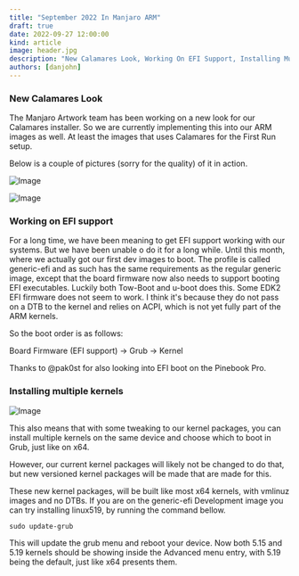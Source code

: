 ```yaml
---
title: "September 2022 In Manjaro ARM"
draft: true
date: 2022-09-27 12:00:00
kind: article
image: header.jpg
description: "New Calamares Look, Working On EFI Support, Installing Multiple Kernels"
authors: [danjohn]
---
```

### New Calamares Look
The Manjaro Artwork team has been working on a new look for our Calamares installer. So we are currently implementing this into our ARM images as well. At least the images that uses Calamares for the First Run setup.

Below is a couple of pictures (sorry for the quality) of it in action.

![Image](/news/2022/manjaro-arm-sept/hello.jpg)

![Image](/news/2022/manjaro-arm-sept/pamac.jpg)

### Working on EFI support
For a long time, we have been meaning to get EFI support working with our systems. But we have been unable o do it for a long while. Until this month, where we actually got our first dev images to boot. The profile is called generic-efi and as such has the same requirements as the regular generic image, except that the board firmware now also needs to support booting EFI executables. Luckily both Tow-Boot and u-boot does this. Some EDK2 EFI firmware does not seem to work. I think it's because they do not pass on a DTB to the kernel and relies on ACPI, which is not yet fully part of the ARM kernels.

So the boot order is as follows:

Board Firmware (EFI support) -> Grub -> Kernel

Thanks to @pak0st for also looking into EFI boot on the Pinebook Pro.

### Installing multiple kernels

![Image](/news/2022/manjaro-arm-sept/multiple-kernels.jpg)

This also means that with some tweaking to our kernel packages, you can install multiple kernels on the same device and choose which to boot in Grub, just like on x64.

However, our current kernel packages will likely not be changed to do that, but new versioned kernel packages will be made that are made for this.

These new kernel packages, will be built like most x64 kernels, with vmlinuz images and no DTBs. If you are on the generic-efi Development image you can try installing linux519, by running the command bellow.


<code>sudo update-grub</code>

This will update the grub menu and reboot your device. Now both 5.15 and 5.19 kernels should be showing inside the Advanced menu entry, with 5.19 being the default, just like x64 presents them.
